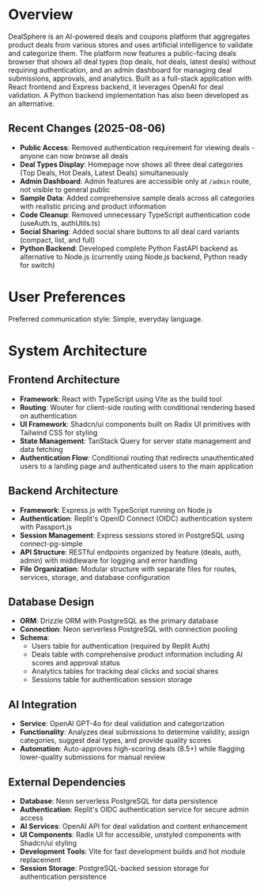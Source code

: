 # Overview

DealSphere is an AI-powered deals and coupons platform that aggregates product deals from various stores and uses artificial intelligence to validate and categorize them. The platform now features a public-facing deals browser that shows all deal types (top deals, hot deals, latest deals) without requiring authentication, and an admin dashboard for managing deal submissions, approvals, and analytics. Built as a full-stack application with React frontend and Express backend, it leverages OpenAI for deal validation. A Python backend implementation has also been developed as an alternative.

## Recent Changes (2025-08-06)
- **Public Access**: Removed authentication requirement for viewing deals - anyone can now browse all deals
- **Deal Types Display**: Homepage now shows all three deal categories (Top Deals, Hot Deals, Latest Deals) simultaneously  
- **Admin Dashboard**: Admin features are accessible only at `/admin` route, not visible to general public
- **Sample Data**: Added comprehensive sample deals across all categories with realistic pricing and product information
- **Code Cleanup**: Removed unnecessary TypeScript authentication code (useAuth.ts, authUtils.ts)
- **Social Sharing**: Added social share buttons to all deal card variants (compact, list, and full)
- **Python Backend**: Developed complete Python FastAPI backend as alternative to Node.js (currently using Node.js backend, Python ready for switch)

# User Preferences

Preferred communication style: Simple, everyday language.

# System Architecture

## Frontend Architecture
- **Framework**: React with TypeScript using Vite as the build tool
- **Routing**: Wouter for client-side routing with conditional rendering based on authentication
- **UI Framework**: Shadcn/ui components built on Radix UI primitives with Tailwind CSS for styling
- **State Management**: TanStack Query for server state management and data fetching
- **Authentication Flow**: Conditional routing that redirects unauthenticated users to a landing page and authenticated users to the main application

## Backend Architecture
- **Framework**: Express.js with TypeScript running on Node.js
- **Authentication**: Replit's OpenID Connect (OIDC) authentication system with Passport.js
- **Session Management**: Express sessions stored in PostgreSQL using connect-pg-simple
- **API Structure**: RESTful endpoints organized by feature (deals, auth, admin) with middleware for logging and error handling
- **File Organization**: Modular structure with separate files for routes, services, storage, and database configuration

## Database Design
- **ORM**: Drizzle ORM with PostgreSQL as the primary database
- **Connection**: Neon serverless PostgreSQL with connection pooling
- **Schema**: 
  - Users table for authentication (required by Replit Auth)
  - Deals table with comprehensive product information including AI scores and approval status
  - Analytics tables for tracking deal clicks and social shares
  - Sessions table for authentication session storage

## AI Integration
- **Service**: OpenAI GPT-4o for deal validation and categorization
- **Functionality**: Analyzes deal submissions to determine validity, assign categories, suggest deal types, and provide quality scores
- **Automation**: Auto-approves high-scoring deals (8.5+) while flagging lower-quality submissions for manual review

## External Dependencies

- **Database**: Neon serverless PostgreSQL for data persistence
- **Authentication**: Replit's OIDC authentication service for secure admin access
- **AI Services**: OpenAI API for deal validation and content enhancement
- **UI Components**: Radix UI for accessible, unstyled components with Shadcn/ui styling
- **Development Tools**: Vite for fast development builds and hot module replacement
- **Session Storage**: PostgreSQL-backed session storage for authentication persistence